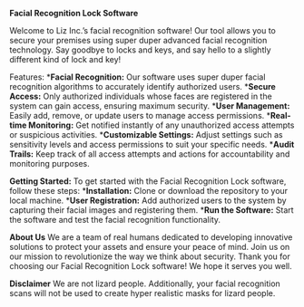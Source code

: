 __Facial Recognition Lock Software__

Welcome to Liz Inc.’s facial recognition software! Our tool allows you to secure your premises using super duper advanced facial recognition technology. Say goodbye to locks and keys, and say hello to a slightly different kind of lock and key!

Features:
  *__Facial Recognition:__ Our software uses super duper facial recognition algorithms to accurately identify authorized users.
  *__Secure Access:__ Only authorized individuals whose faces are registered in the system can gain access, ensuring maximum security.
  *__User Management:__ Easily add, remove, or update users to manage access permissions.
  *__Real-time Monitoring:__ Get notified instantly of any unauthorized access attempts or suspicious activities.
  *__Customizable Settings:__ Adjust settings such as sensitivity levels and access permissions to suit your specific needs.
  *__Audit Trails:__ Keep track of all access attempts and actions for accountability and monitoring purposes.


__Getting Started:__
To get started with the Facial Recognition Lock software, follow these steps:
*__Installation:__ Clone or download the repository to your local machine.
*__User Registration:__ Add authorized users to the system by capturing their facial images and registering them.
*__Run the Software:__ Start the software and test the facial recognition functionality.

__About Us__
We are a team of real humans dedicated to developing innovative solutions to protect your assets and ensure your peace of mind. Join us on our mission to revolutionize the way we think about security.
Thank you for choosing our Facial Recognition Lock software! We hope it serves you well.

__Disclaimer__
We are not lizard people. Additionally, your facial recognition scans will not be used to create hyper realistic masks for lizard people.
